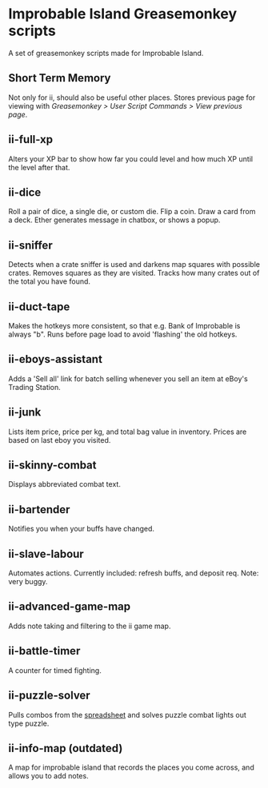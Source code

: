 Improbable Island Greasemonkey scripts
========

A set of greasemonkey scripts made for Improbable Island.

Short Term Memory
------
Not only for ii, should also be useful other places. Stores previous page for viewing with *Greasemonkey > User Script Commands > View previous page*.

ii-full-xp
------
Alters your XP bar to show how far you could level and how much XP until the level after that.

ii-dice
------
Roll a pair of dice, a single die, or custom die. Flip a coin. Draw a card from a deck. Ether generates message in chatbox, or shows a popup.

ii-sniffer
------
Detects when a crate sniffer is used and darkens map squares with possible crates. Removes squares as they are visited. Tracks how many crates out of the total you have found.

ii-duct-tape
------
Makes the hotkeys more consistent, so that e.g. Bank of Improbable is always "b". Runs before page load to avoid 'flashing' the old hotkeys.

ii-eboys-assistant
------
Adds a 'Sell all' link for batch selling whenever you sell an item at eBoy's Trading Station.

ii-junk
------
Lists item price, price per kg, and total bag value in inventory. Prices are based on last eboy you visited.

ii-skinny-combat
-----
Displays abbreviated combat text.

ii-bartender
------
Notifies you when your buffs have changed.

ii-slave-labour
------
Automates actions. Currently included: refresh buffs, and deposit req.
Note: very buggy.

ii-advanced-game-map
------
Adds note taking and filtering to the ii game map.

ii-battle-timer
------
A counter for timed fighting.

ii-puzzle-solver
------
Pulls combos from the [spreadsheet](http://tinyurl.com/ii-puzzle) and solves puzzle combat lights out type puzzle.

ii-info-map (outdated)
------
A map for improbable island that records the places you come across, and allows you to add notes.
